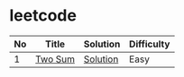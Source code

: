# leetcode

| No | Title | Solution| Difficulty|
|----|-------|---------|-----------|
|1|[Two Sum](https://leetcode.com/problems/two-sum/)|[Solution](./algorithms/1.two_sum.md)|Easy|

